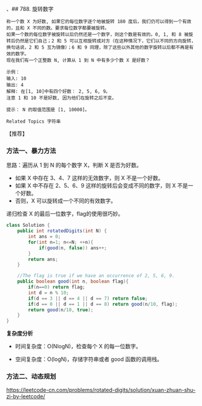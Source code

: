 、## 788. 旋转数字

```
称一个数 X 为好数, 如果它的每位数字逐个地被旋转 180 度后，我们仍可以得到一个有效的，且和 X 不同的数。要求每位数字都要被旋转。 
如果一个数的每位数字被旋转以后仍然还是一个数字，则这个数是有效的。0, 1, 和 8 被旋转后仍然是它们自己；2 和 5 可以互相旋转成对方（在这种情况下，它们以不同的方向旋转，换句话说，2 和 5 互为镜像）；6 和 9 同理，除了这些以外其他的数字旋转以后都不再是有效的数字。 
现在我们有一个正整数 N, 计算从 1 到 N 中有多少个数 X 是好数？ 

示例： 
输入: 10
输出: 4
解释: 在[1, 10]中有四个好数： 2, 5, 6, 9。
注意 1 和 10 不是好数, 因为他们在旋转之后不变。

提示： N 的取值范围是 [1, 10000]。 

Related Topics 字符串 
```
【推荐】

### 方法一、暴力方法

思路：遍历从 1 到 N 的每个数字 X，判断 X 是否为好数。
* 如果 X 中存在 3、4、7 这样的无效数字，则 X 不是一个好数。
* 如果 X 中不存在 2、5、6、9 这样的旋转后会变成不同的数字，则 X 不是一个好数。
* 否则，X 可以旋转成一个不同的有效数字。

递归检查 X 的最后一位数字，flag的使用很巧妙。

```java
class Solution {
    public int rotatedDigits(int N) {
        int ans = 0;
        for(int n=1; n<=N; ++n){
            if(good(n, false)) ans++;
        }
        return ans;
    }

    //The flag is true if we have an occurrence of 2, 5, 6, 9.
    public boolean good(int n, boolean flag){
        if(n==0) return flag;
        int d = n % 10;
        if(d == 3 || d == 4 || d == 7) return false;
        if(d == 0 || d == 1 || d == 8) return good(n/10, flag);
        return good(n/10, true);
    }
}
```

**复杂度分析**

* 时间复杂度：O(NlogN)，检查每个 X 的每一位数字。

* 空间复杂度：O(logN)，存储字符串或者 good 函数的调用栈。


### 方法二、动态规划

https://leetcode-cn.com/problems/rotated-digits/solution/xuan-zhuan-shu-zi-by-leetcode/




